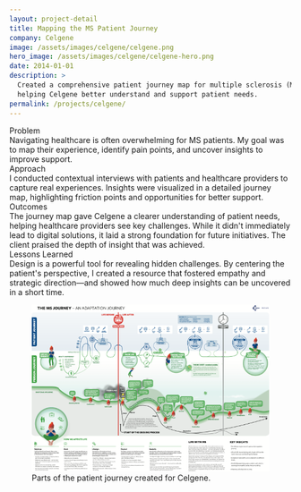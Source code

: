 ```yaml
---
layout: project-detail
title: Mapping the MS Patient Journey
company: Celgene
image: /assets/images/celgene/celgene.png
hero_image: /assets/images/celgene/celgene-hero.png
date: 2014-01-01
description: >
  Created a comprehensive patient journey map for multiple sclerosis (MS),
  helping Celgene better understand and support patient needs.
permalink: /projects/celgene/
---
```


<div class="project-grid">
  <div class="grid-headline">Problem</div>
  <div class="grid-content">
    Navigating healthcare is often overwhelming for MS patients. My goal was to map their experience, identify pain points, and uncover insights to improve support.
  </div>
  
  <div class="grid-headline">Approach</div>
  <div class="grid-content">
    I conducted contextual interviews with patients and healthcare providers to capture real experiences. Insights were visualized in a detailed journey map, highlighting friction points and opportunities for better support.
  </div>

  <div class="grid-headline">Outcomes</div>
  <div class="grid-content">
    The journey map gave Celgene a clearer understanding of patient needs, helping healthcare providers see key challenges. While it didn't immediately lead to digital solutions, it laid a strong foundation for future initiatives. The client praised the depth of insight that was achieved.
  </div>

  <div class="grid-headline">Lessons Learned</div>
  <div class="grid-content">
    Design is a powerful tool for revealing hidden challenges. By centering the patient's perspective, I created a resource that fostered empathy and strategic direction—and showed how much deep insights can be uncovered in a short time.
  </div>
</div>
<figure class="project-image">
  <img src="/assets/images/celgene/celgene-journey.png" alt="Celgene Patient Journey Map">
  <figcaption>Parts of the patient journey created for Celgene.</figcaption>
</figure>